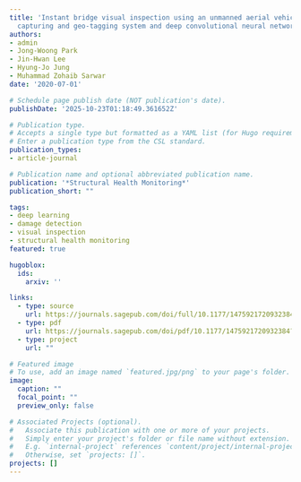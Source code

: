 ```yaml
---
title: 'Instant bridge visual inspection using an unmanned aerial vehicle by image
  capturing and geo-tagging system and deep convolutional neural network'
authors:
- admin
- Jong-Woong Park
- Jin-Hwan Lee
- Hyung-Jo Jung
- Muhammad Zohaib Sarwar
date: '2020-07-01'

# Schedule page publish date (NOT publication's date).
publishDate: '2025-10-23T01:18:49.361652Z'

# Publication type.
# Accepts a single type but formatted as a YAML list (for Hugo requirements).
# Enter a publication type from the CSL standard.
publication_types:
- article-journal

# Publication name and optional abbreviated publication name.
publication: '*Structural Health Monitoring*'
publication_short: ""

tags:
- deep learning
- damage detection
- visual inspection
- structural health monitoring
featured: true

hugoblox:
  ids:
    arxiv: ''

links:
  - type: source
    url: https://journals.sagepub.com/doi/full/10.1177/1475921720932384
  - type: pdf
    url: https://journals.sagepub.com/doi/pdf/10.1177/1475921720932384?casa_token=XzHK1dkm2oMAAAAA:vW8YkaASi_uuQbP-5kNAmEUMXGah1jDJXFUuBY_mOrT3AviqNEu3T-ahkI2opeNvLGI8SC-AeJlVtQ
  - type: project
    url: ""

# Featured image
# To use, add an image named `featured.jpg/png` to your page's folder. 
image:
  caption: ""
  focal_point: ""
  preview_only: false

# Associated Projects (optional).
#   Associate this publication with one or more of your projects.
#   Simply enter your project's folder or file name without extension.
#   E.g. `internal-project` references `content/project/internal-project/index.md`.
#   Otherwise, set `projects: []`.
projects: []
---
```

